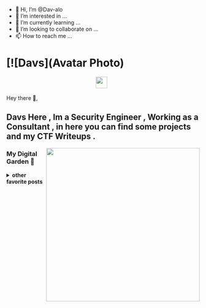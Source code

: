 - 👋 Hi, I’m @Dav-alo
- 👀 I’m interested in ...
- 🌱 I’m currently learning ...
- 💞️ I’m looking to collaborate on ...
- 📫 How to reach me ...

<!---
Dav-alo/Dav-alo is a ✨ special ✨ repository because its `README.md` (this file) appears on your GitHub profile.
You can click the Preview link to take a look at your changes.
--->

# [![Davs](Avatar Photo)
<p align='center'>
<a href="#"><img height="30" src="https://raw.githubusercontent.com/WaylonWalker/WaylonWalker/main/icon/dev.png"></a>&nbsp;&nbsp;
</p>

Hey there 👋,

Davs Here , Im a Security Engineer , Working as a Consultant , in here you can find some projects and my CTF Writeups . 
 ---

<p>
  <a href="https://davs"><img width="400" align='right' src="h****"></a>
</p>

### My Digital Garden 🌱

<details>
 <summary><strong>other favorite posts</strong></summary>
 <a href=""><img width="400" src=""></a>
 <a href=""><img width="400" src=""></a>
 <a href=""><img width="400" src=""></a>
